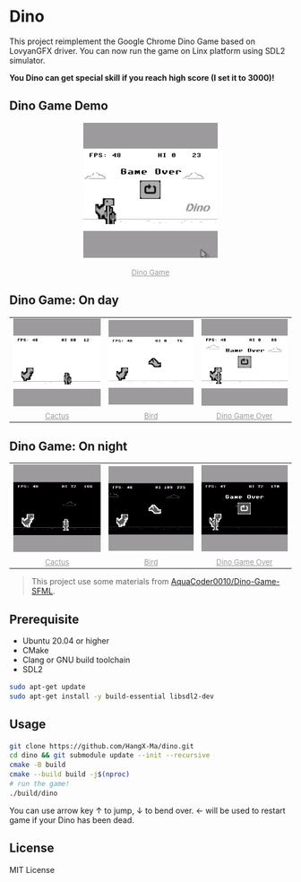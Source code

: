 # Dino

This project reimplement the Google Chrome Dino Game based on LovyanGFX driver. You can now run the game on Linx platform using SDL2 simulator.

**You Dino can get special skill if you reach high score (I set it to 3000)!**

## Dino Game Demo

<div class="dino" align="center">
<img src="./assets/dino.gif" alt="dino game" width=240 />

<font size="2" color="#999"><u>Dino Game</u></font>
</div>

## Dino Game: On day

<div class="dino" align="center">
  <table>
    <tr>
      <td><img src="./assets/dino_game_cactus_day.png" alt="dino game cactus day" width=200 />
      <td><img src="./assets/dino_game_bird_day.png" alt="dino game bird day" width=200 />
      <td><img src="./assets/dino_game_over_day.png" alt="dino game over day" width=200 />
    </tr>
    <tr>
      <td align="center"><font size="2" color="#999"><u>Cactus</u></font></td>
      <td align="center"><font size="2" color="#999"><u>Bird</u></font></td>
      <td align="center"><font size="2" color="#999"><u>Dino Game Over</u></font></td>
    </tr>
  </table>
</div>

## Dino Game: On night

<div class="dino" align="center">
  <table>
    <tr>
      <td><img src="./assets/dino_game_cactus_night.png" alt="dino game cactus night" width=200 />
      <td><img src="./assets/dino_game_bird_night.png" alt="dino game bird night" width=200 />
      <td><img src="./assets/dino_game_over_night.png" alt="dino game over night" width=200 />
    </tr>
    <tr>
      <td align="center"><font size="2" color="#999"><u>Cactus</u></font></td>
      <td align="center"><font size="2" color="#999"><u>Bird</u></font></td>
      <td align="center"><font size="2" color="#999"><u>Dino Game Over</u></font></td>
    </tr>
  </table>
</div>

> This project use some materials from [AquaCoder0010/Dino-Game-SFML](https://github.com/AquaCoder0010/Dino-Game-SFML).

## Prerequisite

- Ubuntu 20.04 or higher
- CMake
- Clang or GNU build toolchain
- SDL2

```bash
sudo apt-get update
sudo apt-get install -y build-essential libsdl2-dev
```

## Usage

```bash
git clone https://github.com/HangX-Ma/dino.git
cd dino && git submodule update --init --recursive
cmake -B build
cmake --build build -j$(nproc)
# run the game!
./build/dino
```

You can use arrow key &uarr; to jump, &darr; to bend over. &larr; will be used to restart game if your Dino has been dead.

## License

MIT License
